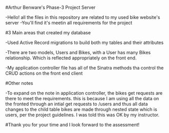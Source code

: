 #Arthur Benware's Phase-3 Project Server

-Hello! all the files in this repository are related to my used bike website's server
-You'll find it's meetin all requirements for the project 

#3 Main areas that created my database

-Used Active Record migrations to build both my tables and their attributes

-There are two models, Users and Bikes, with a User has many Bikes relationship. Which is reflected appropriately on the front end.

-My application controller file has all of the Sinatra methods tha control the CRUD actions on the front end client

#Other notes

-To expand on the note in application controller, the bikes get requests are there to meet the requirements. this is because I am using all
  the data on the fronted through an intial get requests to /users and thus all data changes to the child table bikes are made through nested state
  which is users, per the project guidelines. I was told this was OK by my instructor.

#Thank you for your time and I look forward to the assessment! 
